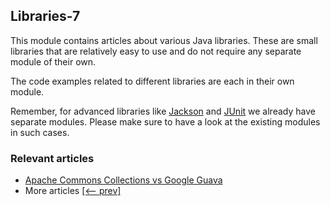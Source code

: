 ## Libraries-7

This module contains articles about various Java libraries. 
These are small libraries that are relatively easy to use and do not require any separate module of their own.

The code examples related to different libraries are each in their own module.

Remember, for advanced libraries like [Jackson](/jackson) and [JUnit](/testing-modules) we already have separate modules. Please make sure to have a look at the existing modules in such cases.

### Relevant articles
- [Apache Commons Collections vs Google Guava](https://www.baeldung.com/apache-commons-collections-vs-guava)
- More articles [[<-- prev]](/libraries-3)
